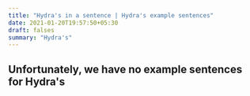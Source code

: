 ```yaml
---
title: "Hydra's in a sentence | Hydra's example sentences"
date: 2021-01-20T19:57:50+05:30
draft: falses
summary: "Hydra's"
---
```

## Unfortunately, we have no example sentences for Hydra's                 
